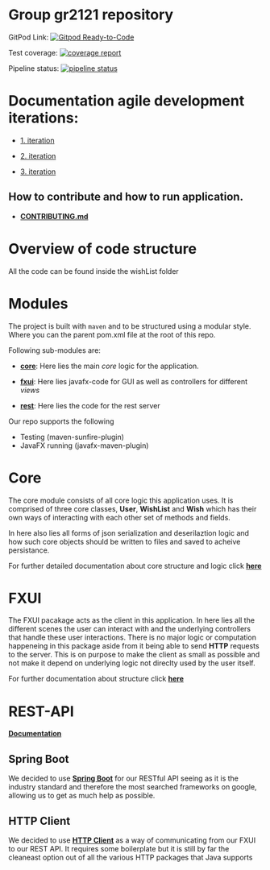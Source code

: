 # Group gr2121 repository

GitPod
Link: [![Gitpod Ready-to-Code](https://img.shields.io/badge/Gitpod-Ready--to--Code-blue?logo=gitpod)](https://gitpod.stud.ntnu.no/#https://gitlab.stud.idi.ntnu.no/it1901/groups-2021/gr2121/gr2121)

Test coverage:
[![coverage report](https://gitlab.stud.idi.ntnu.no/it1901/groups-2021/gr2121/gr2121/badges/master/coverage.svg)](https://gitlab.stud.idi.ntnu.no/it1901/groups-2021/gr2121/gr2121/-/commits/master)

Pipeline status:
[![pipeline status](https://gitlab.stud.idi.ntnu.no/it1901/groups-2021/gr2121/gr2121/badges/master/pipeline.svg)](https://gitlab.stud.idi.ntnu.no/it1901/groups-2021/gr2121/gr2121/-/commits/master)

# Documentation agile development iterations:

- [1. iteration](docs/release1/README.md)

- [2. iteration](docs/release2/README.md)

- [3. iteration](docs/release3/README.md)

## How to contribute and how to run application.

- [**CONTRIBUTING.md**](./CONTRIBUTING.md)

# Overview of code structure

All the code can be found inside the wishList folder

# Modules

The project is built with `maven` and to be structured using a modular style. Where you can the parent pom.xml file at
the root of this repo.

Following sub-modules are:

- [**core**](wishList/core): Here lies the main _core_ logic for the application.

- [**fxui**](wishList/fxui): Here lies javafx-code for GUI as well as controllers for different _views_

- [**rest**](wishList/rest): Here lies the code for the rest server

Our repo supports the following

- Testing (maven-sunfire-plugin)
- JavaFX running (javafx-maven-plugin)

# Core

The core module consists of all core logic this application uses. It is comprised of three core classes, **User**, **WishList** and **Wish** which has their own ways of interacting with each other set of methods and fields.

In here also lies all forms of json serialization and deserilaztion logic and how such core objects should be written to files and saved to acheive persistance.

For further detailed documentation about core structure and logic click [**here**](./wishList/core/)

# FXUI

The FXUI pacakage acts as the client in this application. In here lies all the different scenes the user can interact with and the underlying controllers that handle these user interactions. There is no major logic or computation happeneing in this package aside from it being able to send **HTTP** requests to the server. This is on purpose to make the client as small as possible and not make it depend on underlying logic not direclty used by the user itself.

For further documentation about structure click [**here**](./wishList/fxui/)

# REST-API

[**Documentation**](./wishList/rest/)

## Spring Boot

We decided to use [**Spring Boot**](https://spring.io/projects/spring-boot) for our RESTful API seeing as it is the
industry standard and therefore the most searched frameworks on google, allowing us to get as much help as possible.

## HTTP Client

We decided to use [**HTTP
Client**](https://docs.oracle.com/en/java/javase/11/docs/api/java.net.http/java/net/http/package-summary.html) as a way
of communicating from our FXUI to our REST API. It requires some boilerplate but it is still by far the cleaneast option
out of all the various HTTP packages that Java supports
